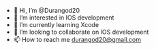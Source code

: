 - 👋 Hi, I’m @Durangod20
- 👀 I’m interested in IOS development
- 🌱 I’m currently learning Xcode
- 💞️ I’m looking to collaborate on IOS development
- 📫 How to reach me durangod20@gmail.com

<!---
Durangod20/Durangod20 is a ✨ special ✨ repository because its `README.md` (this file) appears on your GitHub profile.
You can click the Preview link to take a look at your changes.
--->
